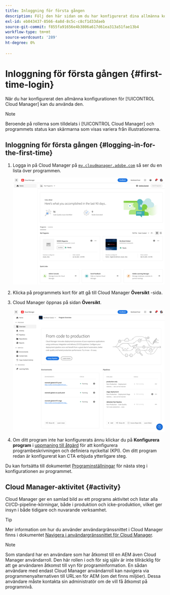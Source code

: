 ```yaml
---
title: Inloggning för första gången
description: Följ den här sidan om du har konfigurerat dina allmänna konfigurationer och vill använda Cloud Manager för första gången.
exl-id: eb043437-8566-4a8d-8c5c-c8cf1d33daeb
source-git-commit: f855fa91656e4b3806a617d61ea313a51fae13b4
workflow-type: tm+mt
source-wordcount: '289'
ht-degree: 0%

---
```



# Inloggning för första gången {#first-time-login}

När du har konfigurerat den allmänna konfigurationen för [!UICONTROL Cloud Manager] kan du använda den.

>[!NOTE]
>
>Beroende på rollerna som tilldelats i [!UICONTROL Cloud Manager] och programmets status kan skärmarna som visas variera från illustrationerna.

## Inloggning för första gången {#logging-in-for-the-first-time}

1. Logga in på Cloud Manager på [`my.cloudmanager.adobe.com`](https://my.cloudmanager.adobe.com/) så ser du en lista över programmen.

   ![Cloud Manager-konsol](/help/assets/cloud-manager-console.png)

1. Klicka på programmets kort för att gå till Cloud Manager **Översikt** -sida.

1. Cloud Manager öppnas på sidan **Översikt**.

   ![Cloud Manager - översikt](/help/assets/program-overview-page.png)

1. Om ditt program inte har konfigurerats ännu klickar du på **Konfigurera program** i [uppmaning till åtgärd](/help/getting-started/navigation.md#cta) för att konfigurera programbeskrivningen och definiera nyckeltal (KPI). Om ditt program redan är konfigurerat kan CTA erbjuda ytterligare steg.

Du kan fortsätta till dokumentet [Programinställningar](/help/getting-started/program-setup.md) för nästa steg i konfigurationen av programmet.

## Cloud Manager-aktivitet {#activity}

Cloud Manager ger en samlad bild av ett programs aktivitet och listar alla CI/CD-pipeline-körningar, både i produktion och icke-produktion, vilket ger insyn i både tidigare och nuvarande verksamhet.

>[!TIP]
>
>Mer information om hur du använder användargränssnittet i Cloud Manager finns i dokumentet [Navigera i användargränssnittet för Cloud Manager](/help/getting-started/navigation.md).

>[!NOTE]
>
>Som standard har en användare som har åtkomst till en AEM även Cloud Manager användarroll. Den här rollen i och för sig själv är inte tillräcklig för att ge användaren åtkomst till vyn för programinformation. En sådan användare med endast Cloud Manager användarroll kan navigera via programmenyalternativen till URL:en för AEM (om det finns miljöer). Dessa användare måste kontakta sin administratör om de vill få åtkomst på programnivå.
